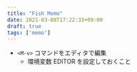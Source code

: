 ```yaml
---
title: "Fish Memo"
date: 2021-03-08T17:22:33+09:00
draft: true
tags: ['memo']
---
```


- `<M-v>` コマンドをエディタで編集
  - 環境変数 EDITOR を設定しておくこと
